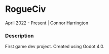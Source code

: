 # RogueCiv
April 2022 - Present | Connor Harrington

### Description
First game dev project. Created using Godot 4.0.
